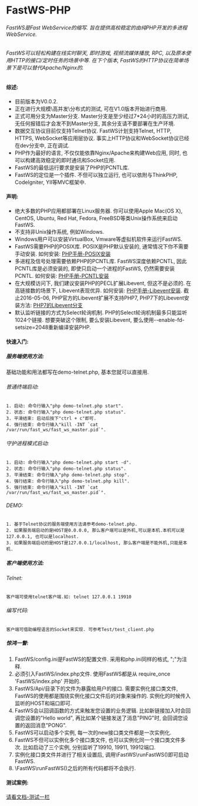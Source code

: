 # FastWS-PHP
###### FastWS是Fast WebService的缩写. 旨在提供高校稳定的由纯PHP开发的多进程WebService.
###### FastWS可以轻松构建在线实时聊天, 即时游戏, 视频流媒体播放, RPC, 以及原本使用HTTP的接口/定时任务的场景中等. 在下个版本, FastWS的HTTP协议在简单场景下是可以替代Apache/Nginx的.

#### 综述:
- 目前版本为V0.0.2.
- 正在进行大规模\高并发\分布式的测试, 可在V1.0版本开始进行商用.
- 正式可用分支为Master分支. Master分支是至少经过7*24小时的高压力测试, 无任何报错后才会发不到Master分支, 其余分支请不要部署在生产环境.
- 数据交互协议目前仅支持Telnet协议. FastWS计划支持Telnet, HTTP, HTTPS, WebSocket等应用层协议. 事实上HTTP协议和WebSocket协议已经在dev分支中, 正在调试.
- PHP作为最好的语言, 不仅仅能依靠Nginx/Apache来构建Web应用, 同时, 也可以构建高效稳定的即时通讯和Socket应用.
- FastWS的最低运行要求是安装了PHP的PCNTL库.
- FastWS的定位是一个插件. 不但可以独立运行, 也可以依附与ThinkPHP, CodeIgniter, YII等MVC框架中.

#### 声明:
- 绝大多数的PHP应用都部署在Linux服务器. 你可以使用Apple Mac(OS X), CentOS, Ubuntu, Red Hat, Fedora, FreeBSD等类Unix操作系统来启动FastWS.
- 不支持非Unix操作系统, 例如Windows.
- Windows用户可以安装VirtualBox, Vmware等虚拟机软件来运行FastWS.
- FastWS需要PHP的POSIX库. POSIX是PHP默认安装的, 通常情况下你不需要手动安装. 如何安装: [PHP手册-POSIX安装](http://php.net/manual/zh/posix.installation.php)
- 多进程及信号处理需要依赖PHP的PCNTL库. FastWS深度依赖PCNTL, 因此PCNTL库是必须安装的, 即使只启动一个进程的FastWS, 仍然需要安装PCNTL. 如何安装: [PHP手册-PCNTL安装](http://php.net/manual/zh/pcntl.installation.php)
- 在大规模访问下, 我们建议安装PHP的PECL扩展Libevent, 但这不是必须的. 在高链接数的场景下, Libevent表现优异. 如何安装: [PHP手册-Libevent安装](http://php.net/manual/zh/libevent.installation.php). 截止2016-05-06, PHP官方的Libevent扩展不支持PHP7, PHP7下的Libevent安装方法: [PHP7的Libevent分支](https://github.com/expressif/pecl-event-libevent)
- 默认监听链接的方式为Select轮询机制. PHP的Select轮询机制最多只能监听1024个链接. 想要突破这个限制, 要么安装Libevent, 要么使用--enable-fd-setsize=2048重新编译安装PHP.

#### 快速入门:

##### 服务端使用方法:
基础功能和用法都写在demo-telnet.php, 基本您就可以直接用. 

###### 普通终端启动:
    1. 启动: 命令行输入"php demo-telnet.php start".
    2. 状态: 命令行输入"php demo-telnet.php status".
    3. 平滑结束: 启动后按下"ctrl + c"即可.
    4. 强行结束: 命令行输入"kill -INT `cat /var/run/fast_ws/fast_ws_master.pid`".

###### 守护进程模式启动:
    1. 启动: 命令行输入"php demo-telnet.php start -d".
    2. 状态: 命令行输入"php demo-telnet.php status".
    3. 平滑结束: 命令行输入"php demo-telnet.php stop".
    4. 强行结束: 命令行输入"php demo-telnet.php kill".
    5. 强行结束: 命令行输入"kill -INT `cat /var/run/fast_ws/fast_ws_master.pid`".

###### DEMO:
    1. 基于Telnet协议的服务端使用方法请参考demo-telnet.php.
    2. 如果服务端启动的是HOST是0.0.0.0, 那么客户端可以是外机,可以是本机.本机可以是127.0.0.1, 也可以是localhost.
    3. 如果服务端启动的是HOST是127.0.0.1/localhost, 那么客户端是不能外机,只能是本机.

##### 客户端使用方法:

###### Telnet:
    客户端可使用telnet客户端.如: telnet 127.0.0.1 19910

###### 编写代码:
    客户端可借助编程语言的Socket来实现. 可参考Test/test_client.php

##### 惊鸿一瞥:
  1. FastWS/config.ini是FastWS的配置文件. 采用和php.ini同样的格式, ";"为注释.
  2. 必须引入FastWS/index.php文件. 使用FastWS都是从 require_once 'FastWS/index.php' 开始的.
  3. FastWS/Api/目录下的文件为暴露给用户的接口. 需要实例化接口类文件, FastWS的使用都是围绕实例化接口文件后的对象来操作的. 实例化的时候传入监听的HOST和端口即可.
  4. FastWS会以回调函数的方式来触发您设置的业务逻辑. 比如新链接加入时会回调您设置的"Hello world", 再比如某个链接发送了消息"PING"时, 会回调您设置的返回消息"PONG".
  5. FastWS可以启动多个实例, 每一次的new接口类文件都是一次实例化.
  7. FastWS不但可以实例化多个接口类文件, 也可以实例化同一个接口类文件多次. 比如启动了三个实例, 分别监听了19910, 19911, 19912端口.
  6. 实例化接口类文件并进行了相关设置后, 调用\FastWS\runFastWS()即可启动FastWS.
  7. \FastWS\runFastWS()之后的所有代码都将不会执行.


#### 测试案例:
[请看文档-测试一栏](Doc/zh/8-test)